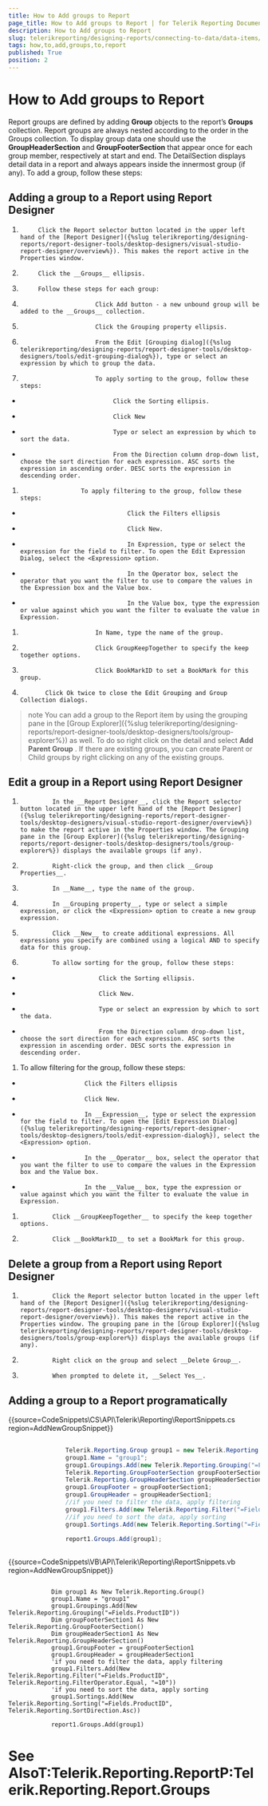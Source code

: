 ```yaml
---
title: How to Add groups to Report
page_title: How to Add groups to Report | for Telerik Reporting Documentation
description: How to Add groups to Report
slug: telerikreporting/designing-reports/connecting-to-data/data-items/grouping-data-/how-to-add-groups-to-report
tags: how,to,add,groups,to,report
published: True
position: 2
---
```


# How to Add groups to Report



Report groups are defined by adding __Group__ objects to the report’s __Groups__ collection. Report groups are always nested according to the order in the Groups collection. To display group data one should use the __GroupHeaderSection__ and __GroupFooterSection__ that appear once for each group member, respectively at start and end. The DetailSection displays detail data in a report and always appears inside the innermost group (if any). To add a group, follow these steps:

## Adding a group to a Report using Report Designer

1. 
            Click the Report selector button located in the upper left hand of the [Report Designer]({%slug telerikreporting/designing-reports/report-designer-tools/desktop-designers/visual-studio-report-designer/overview%}). This makes the report active in the Properties window.
          

1. 
          	Click the __Groups__ ellipsis.
          

1. 
          	Follow these steps for each group:
          		

1. 
	          				Click Add button - a new unbound group will be added to the __Groups__ collection. 
	                    

1. 
	                    	Click the Grouping property ellipsis. 
	          			

1. 
				        	From the Edit [Grouping dialog]({%slug telerikreporting/designing-reports/report-designer-tools/desktop-designers/tools/edit-grouping-dialog%}), type or select an expression by which to group the data. 
				        

1. 
	          				To apply sorting to the group, follow these steps:
          				

* 
          				     	Click the Sorting ellipsis.
          					 

* 
					         	Click New
					         

* 
					         	Type or select an expression by which to sort the data. 
					         

* 
					         	From the Direction column drop-down list, choose the sort direction for each expression. ASC sorts the expression in ascending order. DESC sorts the expression in descending order.
					         

1. 
          				To apply filtering to the group, follow these steps:
          				

* 
          					   		Click the Filters ellipsis 
          					   

* 
          			           		Click New. 
         					   

* 
                    		   		In Expression, type or select the expression for the field to filter. To open the Edit Expression Dialog, select the <Expression> option.
          					   

* 
                    		   		In the Operator box, select the operator that you want the filter to use to compare the values in the Expression box and the Value box. 
          					   

* 
                               		In the Value box, type the expression or value against which you want the filter to evaluate the value in Expression.
          				       

1. 
          			 		In Name, type the name of the group. 
          			

1. 
                    		Click GroupKeepTogether to specify the keep together options. 
          			

1. 
                    		Click BookMarkID to set a BookMark for this group.
          			

1. 
          	  Click Ok twice to close the Edit Grouping and Group Collection dialogs.
          

>note You can add a group to the Report item by using the grouping pane in the [Group Explorer]({%slug telerikreporting/designing-reports/report-designer-tools/desktop-designers/tools/group-explorer%}) as well. To do so right click on the detail and select  __Add Parent Group__ . If there are existing groups, you can create Parent or Child groups by right clicking on any of the existing groups. 


## Edit a group in a Report using Report Designer

1. 
      			In the __Report Designer__, click the Report selector button located in the upper left hand of the [Report Designer]({%slug telerikreporting/designing-reports/report-designer-tools/desktop-designers/visual-studio-report-designer/overview%}) to make the report active in the Properties window. The Grouping pane in the [Group Explorer]({%slug telerikreporting/designing-reports/report-designer-tools/desktop-designers/tools/group-explorer%}) displays the available groups (if any).
      		

1. 
      			Right-click the group, and then click __Group Properties__. 
      		

1. 
      			In __Name__, type the name of the group. 
      		

1. 
      			In __Grouping property__, type or select a simple expression, or click the <Expression> option to create a new group expression. 
      		

1. 
      			Click __New__ to create additional expressions. All expressions you specify are combined using a logical AND to specify data for this group. 
      		

1. 
      			To allow sorting for the group, follow these steps:
      			

* 
      						Click the Sorting ellipsis.
      				

* 
      						Click New. 
      				

* 
      						Type or select an expression by which to sort the data. 
      				

* 
      						From the Direction column drop-down list, choose the sort direction for each expression. ASC sorts the expression in ascending order. DESC sorts the expression in descending order.
      				

1. To allow filtering for the group, follow these steps: 
      			

* 
      					Click the Filters ellipsis 
      				

* 
      					Click New.
      				

* 
      					In __Expression__, type or select the expression for the field to filter. To open the [Edit Expression Dialog]({%slug telerikreporting/designing-reports/report-designer-tools/desktop-designers/tools/edit-expression-dialog%}), select the <Expression> option. 
      				

* 
      					In the __Operator__ box, select the operator that you want the filter to use to compare the values in the Expression box and the Value box. 
      				

* 
      					In the __Value__ box, type the expression or value against which you want the filter to evaluate the value in Expression.
      				

1. 
      			Click __GroupKeepTogether__ to specify the keep together options.
      		

1. 
      			Click __BookMarkID__ to set a BookMark for this group.
      		

## Delete a group from a Report using Report Designer

1. 
      			Click the Report selector button located in the upper left hand of the [Report Designer]({%slug telerikreporting/designing-reports/report-designer-tools/desktop-designers/visual-studio-report-designer/overview%}). This makes the report active in the Properties window. The grouping pane in the [Group Explorer]({%slug telerikreporting/designing-reports/report-designer-tools/desktop-designers/tools/group-explorer%}) displays the available groups (if any).
      		

1. 
      			Right click on the group and select __Delete Group__.
      		

1. 
      			When prompted to delete it, __Select Yes__. 
      		

## Adding a group to a Report programatically

{{source=CodeSnippets\CS\API\Telerik\Reporting\ReportSnippets.cs region=AddNewGroupSnippet}}
````C#
	
	            Telerik.Reporting.Group group1 = new Telerik.Reporting.Group();
	            group1.Name = "group1";
	            group1.Groupings.Add(new Telerik.Reporting.Grouping("=Fields.ProductID"));
	            Telerik.Reporting.GroupFooterSection groupFooterSection1 = new Telerik.Reporting.GroupFooterSection();
	            Telerik.Reporting.GroupHeaderSection groupHeaderSection1 =  new Telerik.Reporting.GroupHeaderSection();
	            group1.GroupFooter = groupFooterSection1;
	            group1.GroupHeader = groupHeaderSection1;
	            //if you need to filter the data, apply filtering
	            group1.Filters.Add(new Telerik.Reporting.Filter("=Fields.ProductID", Telerik.Reporting.FilterOperator.Equal, "=10"));
	            //if you need to sort the data, apply sorting
	            group1.Sortings.Add(new Telerik.Reporting.Sorting("=Fields.ProductID", Telerik.Reporting.SortDirection.Asc));
	            
	            report1.Groups.Add(group1);
	
````



{{source=CodeSnippets\VB\API\Telerik\Reporting\ReportSnippets.vb region=AddNewGroupSnippet}}
````VB
	
	        Dim group1 As New Telerik.Reporting.Group()
	        group1.Name = "group1"
	        group1.Groupings.Add(New Telerik.Reporting.Grouping("=Fields.ProductID"))
	        Dim groupFooterSection1 As New Telerik.Reporting.GroupFooterSection()
	        Dim groupHeaderSection1 As New Telerik.Reporting.GroupHeaderSection()
	        group1.GroupFooter = groupFooterSection1
	        group1.GroupHeader = groupHeaderSection1
	        'if you need to filter the data, apply filtering
	        group1.Filters.Add(New Telerik.Reporting.Filter("=Fields.ProductID", Telerik.Reporting.FilterOperator.Equal, "=10"))
	        'if you need to sort the data, apply sorting
	        group1.Sortings.Add(New Telerik.Reporting.Sorting("=Fields.ProductID", Telerik.Reporting.SortDirection.Asc))
	
	        report1.Groups.Add(group1)
````



# See AlsoT:Telerik.Reporting.ReportP:Telerik.Reporting.Report.Groups
